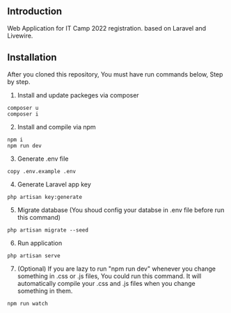 ## Introduction
Web Application for IT Camp 2022 registration. based on Laravel and Livewire.

## Installation
After you cloned this repository, You must have run commands below, Step by step.

1. Install and update packeges via composer
```
composer u
composer i
```
2. Install and compile via npm
```
npm i
npm run dev
```
3. Generate .env file
```
copy .env.example .env
```
4. Generate Laravel app key
```
php artisan key:generate
```
5. Migrate database (You shoud config your databse in .env file before run this command)
```
php artisan migrate --seed
```
6. Run application
```
php artisan serve
```
7. (Optional) If you are lazy to run "npm run dev" whenever you change something in .css or .js files, You could run this command. It will automatically compile your .css and .js files when you change something in them.
```
npm run watch
```
